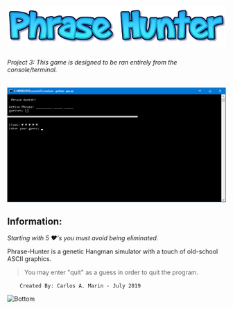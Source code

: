   ![Phrase Hunter](logo.png)
  ###### Project 3: *This game is designed to be ran entirely from the console/terminal.*
![Preview](SS.png)


## Information:
*Starting with 5 ♥'s you must avoid being eliminated.*

Phrase-Hunter is a genetic Hangman simulator with a touch of old-school ASCII graphics.


>You may enter "quit" as a guess in order to quit the program.

        Created By: Carlos A. Marin - July 2019
![Bottom](http://clipartmag.com/images/light-blue-abstract-background-png-clipart-32.gif)
